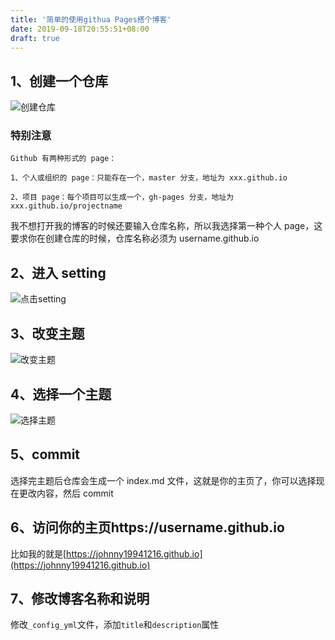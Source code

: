 ```yaml
---
title: '简单的使用githua Pages搭个博客'
date: 2019-09-18T20:55:51+08:00
draft: true
---
```


## 1、创建一个仓库

![创建仓库](https://pages.github.com/images/user-repo@2x.png)

### 特别注意

```
Github 有两种形式的 page：

1、个人或组织的 page：只能存在一个，master 分支，地址为 xxx.github.io

2、项目 page：每个项目可以生成一个，gh-pages 分支，地址为 xxx.github.io/projectname
```

我不想打开我的博客的时候还要输入仓库名称，所以我选择第一种个人 page，这要求你在创建仓库的时候，仓库名称必须为 username.github.io

## 2、进入 setting

![点击setting](https://raw.githubusercontent.com/johnny19941216/storage-room/master/img/click-setting.png)

## 3、改变主题

![改变主题](https://raw.githubusercontent.com/johnny19941216/storage-room/master/img/20190918202655.png)

## 4、选择一个主题

![选择主题](https://raw.githubusercontent.com/johnny19941216/storage-room/master/img/20190918202722.png)

## 5、commit

选择完主题后仓库会生成一个 index.md 文件，这就是你的主页了，你可以选择现在更改内容，然后 commit

## 6、访问你的主页https://username.github.io

比如我的就是[https://johnny19941216.github.io](https://johnny19941216.github.io)

## 7、修改博客名称和说明

修改`_config_yml`文件，添加`title`和`description`属性
